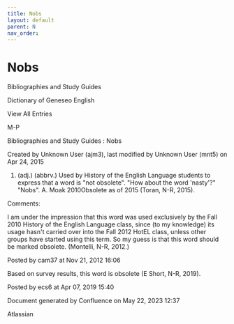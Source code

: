 ```yaml
---
title: Nobs
layout: default
parent: N
nav_order:
---
```


# Nobs

Bibliographies and Study Guides

Dictionary of Geneseo English

View All Entries

M-P

Bibliographies and Study Guides : Nobs

Created by  Unknown User (ajm3), last modified by  Unknown User (mnt5) on Apr 24, 2015

1. (adj.) (abbrv.) Used by History of the English Language students to express that a word is &quot;not obsolete&quot;. &quot;How about the word 'nasty'?&quot; &quot;Nobs&quot;. A. Moak 2010Obsolete as of 2015 (Toran, N-R, 2015).

Comments:

I am under the impression that this word was used exclusively by the Fall 2010 History of the English Language class, since (to my knowledge) its usage hasn't carried over into the Fall 2012 HotEL class, unless other groups have started using this term. So my guess is that this word should be marked obsolete. (Montelli, N-R, 2012.)

Posted by cam37 at Nov 21, 2012 16:06

Based on survey results, this word is obsolete (E Short, N-R, 2019). 

Posted by ecs6 at Apr 07, 2019 15:40

Document generated by Confluence on May 22, 2023 12:37

Atlassian
